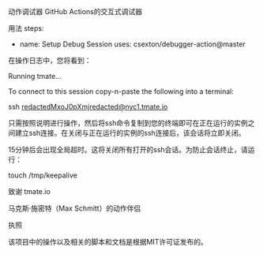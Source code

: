 动作调试器
GitHub Actions的交互式调试器

用法
steps:
- name: Setup Debug Session
  uses: csexton/debugger-action@master
  
在操作日志中，您将看到：

Running tmate...

To connect to this session copy-n-paste the following into a terminal:

ssh redactedMxoJ0pXmjredacted@nyc1.tmate.io

只需按照说明进行操作，然后将ssh命令复制到您的终端即可在正在运行的实例之间建立ssh连接。在关闭与正在运行的实例的ssh连接后，该会话将立即关闭。

15分钟后会出现全局超时。这将关闭所有打开的ssh会话。为防止会话终止，请运行：

touch /tmp/keepalive

致谢
tmate.io

马克斯·施密特（Max Schmitt）的动作伴侣

执照

该项目中的操作以及相关的脚本和文档是根据MIT许可证发布的。
